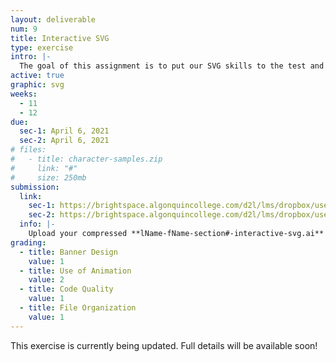 ```yaml
---
layout: deliverable
num: 9
title: Interactive SVG
type: exercise
intro: |-
  The goal of this assignment is to put our SVG skills to the test and create an interactive banner.
active: true
graphic: svg
weeks:
  - 11
  - 12
due:
  sec-1: April 6, 2021
  sec-2: April 6, 2021
# files:
#   - title: character-samples.zip
#     link: "#"
#     size: 250mb
submission:
  link:
    sec-1: https://brightspace.algonquincollege.com/d2l/lms/dropbox/user/folder_submit_files.d2l?db=289603&grpid=0&isprv=0&bp=0&ou=332375
    sec-2: https://brightspace.algonquincollege.com/d2l/lms/dropbox/user/folder_submit_files.d2l?db=290052&grpid=0&isprv=0&bp=0&ou=317259
  info: |-
    Upload your compressed **lName-fName-section#-interactive-svg.ai** file on Brightspace.
grading:
  - title: Banner Design
    value: 1
  - title: Use of Animation
    value: 2
  - title: Code Quality
    value: 1
  - title: File Organization
    value: 1
---
```


<div class="highlight-box" style="margin: 0;">
  <p class="scale-4">
    This exercise is currently being updated. Full details will be available soon!
  </p>
</div>

<!-- Instructions
Complete the SVG Smiley Face exercise tutorial. During this exercise you will create a basic smiley face SVG that has a hover interaction.

Notes on the tutorial instructions
In Step 1: Set up project, the instructions reference adding HTML snippets. The snippet code can be found in the attached html-boilerplate.txt file. You will also need to add link to your css/main.css file.
Forking the repository from Github is not required. However, if you wish to fork the repository you can. If you fork the repository or make your own, you can tag me in an issue on Github if you need any help. My Github username is @arobillard.
File Set Up
Complete the tutorial within a properly labeled lName-fName-section#-svg-smiley-face folder. Your completed exercise folder should contain the following:

css folder
main.css file
index.html file
Submission
Submit your lName-fName-section#-svg-smiley-face.zip folder through Brightspace.

Grading
This assignment is out of 3 points. Fully completing all steps outlined in the tutorial is worth 2 points and proper file organization, naming, and submission is worth 1 point. -->
